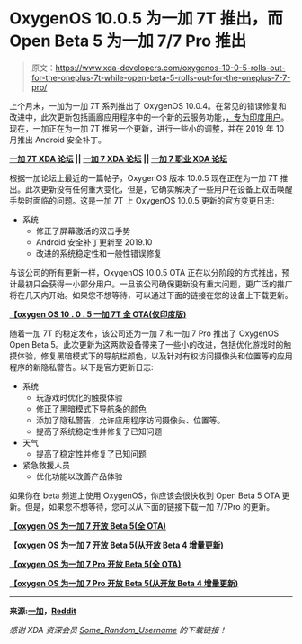 # OxygenOS 10.0.5 为一加 7T 推出，而 Open Beta 5 为一加 7/7 Pro 推出

> 原文：<https://www.xda-developers.com/oxygenos-10-0-5-rolls-out-for-the-oneplus-7t-while-open-beta-5-rolls-out-for-the-oneplus-7-7-pro/>

上个月末，一加为一加 7T 系列推出了 OxygenOS 10.0.4。在常见的错误修复和改进中，此次更新包括画廊应用程序中的一个新的云服务功能，[，专为印度用户](https://www.xda-developers.com/oneplus-announces-india-specific-features-oxygenos/)。现在，一加正在为一加 7T 推另一个更新，进行一些小的调整，并在 2019 年 10 月推出 Android 安全补丁。

**[一加 7T XDA 论坛](https://forum.xda-developers.com/oneplus-7t) || [一加 7 XDA 论坛](https://forum.xda-developers.com/oneplus-7) || [一加 7 职业 XDA 论坛](https://forum.xda-developers.com/oneplus-7-pro)**

根据一加论坛上最近的一篇帖子，OxygenOS 版本 10.0.5 现在正在为一加 7T 推出。此次更新没有任何重大变化，但是，它确实解决了一些用户在设备上双击唤醒手势时面临的问题。这是一加 7T 上 OxygenOS 10.0.5 更新的官方变更日志:

*   系统
    *   修正了屏幕激活的双击手势
    *   Android 安全补丁更新至 2019.10
    *   改进的系统稳定性和一般性错误修复

与该公司的所有更新一样，OxygenOS 10.0.5 OTA 正在以分阶段的方式推出，预计最初只会获得一小部分用户。一旦该公司确保更新没有重大问题，更广泛的推广将在几天内开始。如果您不想等待，可以通过下面的链接在您的设备上下载更新。

**[【oxygen OS 10 . 0 . 5 一加 7T 全 OTA(仅印度版)](https://otafsg1.h2os.com/patch/amazone2/GLO/OnePlus7TOxygen/OnePlus7TOxygen_14.I.07_GLO_007_1910301944/OnePlus7TOxygen_14.I.07_OTA_007_all_1910301944_3257a506.zip)**

随着一加 7T 的稳定发布，该公司还为一加 7 和一加 7 Pro 推出了 OxygenOS Open Beta 5。此次更新为这两款设备带来了一些小的改进，包括优化游戏时的触摸体验，修复黑暗模式下的导航栏颜色，以及针对有权访问摄像头和位置等的应用程序的新隐私警告。以下是官方更新日志:

*   系统
    *   玩游戏时优化的触摸体验
    *   修正了黑暗模式下导航条的颜色
    *   添加了隐私警告，允许应用程序访问摄像头、位置等。
    *   提高了系统稳定性并修复了已知问题
*   天气
    *   提高了稳定性并修复了已知问题
*   紧急救援人员
    *   优化功能以改善产品体验

如果你在 beta 频道上使用 OxygenOS，你应该会很快收到 Open Beta 5 OTA 更新。但是，如果您不想等待，您可以从下面的链接下载一加 7/7Pro 的更新。

**[【oxygen OS 为一加 7 开放 Beta 5(全 OTA)](https://otafsg1.h2os.com/patch/amazone2/GLO/OnePlus7Oxygen/OnePlus7Oxygen_13.W.15_GLO_015_1910300125/OnePlus7Oxygen_13.W.15_OTA_015_all_1910300125_34c5f604ee10ba.zip)**

**[【oxygen OS 为一加 7 开放 Beta 5(从开放 Beta 4 增量更新)](https://otafsg1.h2os.com/patch/amazone2/GLO/OnePlus7Oxygen/OnePlus7Oxygen_13.W.15_GLO_015_1910300125/OnePlus7Oxygen_13.W.15_OTA_014-015_patch_1910300125_d0e3.zip)**

**[【oxygen OS 为一加 7 Pro 开放 Beta 5(全 OTA)](https://otafsg1.h2os.com/patch/amazone2/GLO/OnePlus7ProOxygen/OnePlus7ProOxygen_13.W.15_GLO_015_1910300136/OnePlus7ProOxygen_13.W.15_OTA_015_all_1910300136_57d5ddde9.zip)**

**[【oxygen OS 为一加 7 Pro 开放 Beta 5(从开放 Beta 4 增量更新)](https://otafsg1.h2os.com/patch/amazone2/GLO/OnePlus7ProOxygen/OnePlus7ProOxygen_13.W.15_GLO_015_1910300136/OnePlus7ProOxygen_13.W.15_OTA_013-015_patch_1910300136_790235fea8ae92b.zip)**

* * *

**来源:[一加](https://forums.oneplus.com/threads/oxygenos-10-0-5-for-the-oneplus-7t.1134843/)，[Reddit](https://www.reddit.com/r/oneplus/comments/dsggjw/open_beta_5_rolling_out_for_the_oneplus_7_pro/)**

*感谢 XDA 资深会员 [Some_Random_Username](https://forum.xda-developers.com/member.php?u=8234677) 的下载链接！*